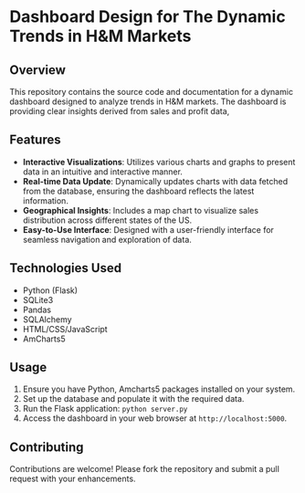 # Dashboard Design for The Dynamic Trends in H&M Markets

## Overview
This repository contains the source code and documentation for a dynamic dashboard designed to analyze trends in H&M markets. The dashboard is providing clear insights derived from sales and profit data, 

## Features
- **Interactive Visualizations**: Utilizes various charts and graphs to present data in an intuitive and interactive manner.
- **Real-time Data Update**: Dynamically updates charts with data fetched from the database, ensuring the dashboard reflects the latest information.
- **Geographical Insights**: Includes a map chart to visualize sales distribution across different states of the US.
- **Easy-to-Use Interface**: Designed with a user-friendly interface for seamless navigation and exploration of data.

## Technologies Used
- Python (Flask)
- SQLite3
- Pandas
- SQLAlchemy
- HTML/CSS/JavaScript
- AmCharts5


## Usage
1. Ensure you have Python, Amcharts5 packages installed on your system.
2. Set up the database and populate it with the required data.
3. Run the Flask application: `python server.py`
4. Access the dashboard in your web browser at `http://localhost:5000`.

## Contributing
Contributions are welcome! Please fork the repository and submit a pull request with your enhancements.



